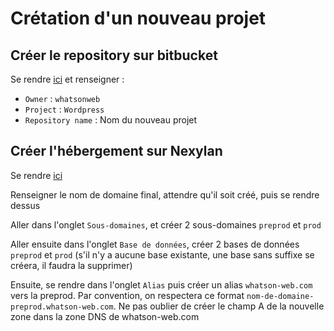 # Crétation d'un nouveau projet
## Créer le repository sur bitbucket

Se rendre [ici](https://bitbucket.org/repo/create) et renseigner :

* `Owner` : `whatsonweb`
* `Project` : `Wordpress`
* `Repository name` : Nom du nouveau projet

## Créer l'hébergement sur Nexylan
Se rendre [ici](https://n-admin.nexylan.com/domains/new?server_id=195)

Renseigner le nom de domaine final, attendre qu'il soit créé, puis se rendre dessus

Aller dans l'onglet `Sous-domaines`, et créer 2 sous-domaines `preprod` et `prod`

Aller ensuite dans l'onglet `Base de données`, créer 2 bases de données `preprod` et `prod` (s'il n'y a aucune base existante, une base sans suffixe se créera, il faudra la supprimer)

Ensuite, se rendre dans l'onglet `Alias` puis créer un alias `whatson-web.com` vers la preprod. Par convention, on respectera ce format `nom-de-domaine-preprod.whatson-web.com`. Ne pas oublier de créer le champ A de la nouvelle zone dans la zone DNS de whatson-web.com